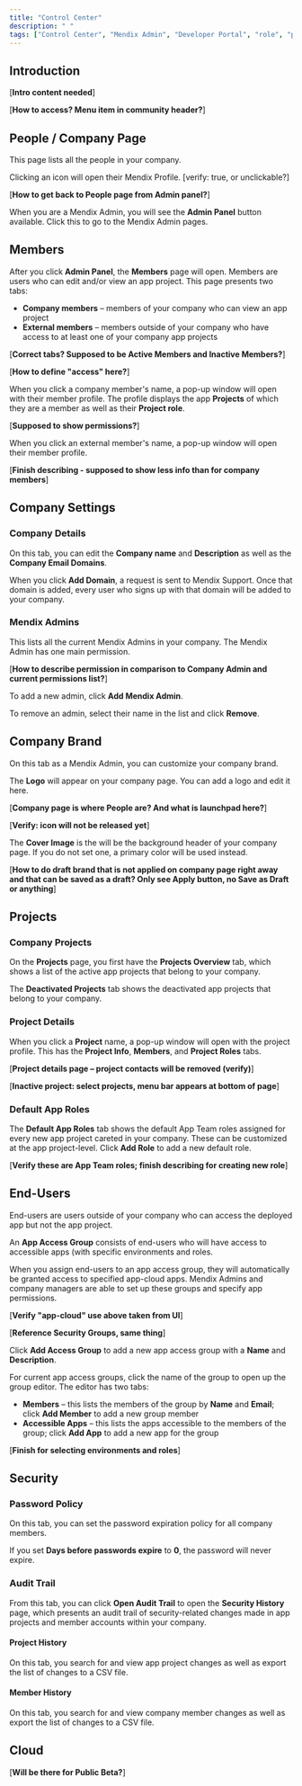 ```yaml
---
title: "Control Center"
description: " "
tags: ["Control Center", "Mendix Admin", "Developer Portal", "role", "permissions"]
---
```


## Introduction

[**Intro content needed**]

[**How to access? Menu item in community header?**]

## People / Company Page

This page lists all the people in your company.

Clicking an icon will open their Mendix Profile. [verify: true, or unclickable?]

[**How to get back to People page from Admin panel?**]

When you are a Mendix Admin, you will see the **Admin Panel** button available. Click this to go to the Mendix Admin pages.

## Members

After you click **Admin Panel**, the **Members** page will open. Members are users who can edit and/or view an app project. This page presents two tabs:

* **Company members** – members of your company who can view an app project
* **External members** – members outside of your company who have access to at least one of your company app projects

[**Correct tabs? Supposed to be Active Members and Inactive Members?**]

[**How to define "access" here?**]

When you click a company member's name, a pop-up window will open with their member profile. The profile displays the app **Projects** of which they are a member as well as their **Project role**.

[**Supposed to show permissions?**]

When you click an external member's name, a pop-up window will open their member profile.

[**Finish describing - supposed to show less info than for company members**]

## Company Settings

### Company Details

On this tab, you can edit the **Company name** and **Description** as well as the **Company Email Domains**. 

When you click **Add Domain**, a request is sent to Mendix Support. Once that domain is added, every user who signs up with that domain will be added to your company.

### Mendix Admins

This lists all the current Mendix Admins in your company. The Mendix Admin has one main permission.

[**How to describe permission in comparison to Company Admin and current permissions list?**]

To add a new admin, click **Add Mendix Admin**.

To remove an admin, select their name in the list and click **Remove**.

## Company Brand

On this tab as a Mendix Admin, you can customize your company brand.

The **Logo** will appear on your company page. You can add a logo and edit it here.

[**Company page is where People are? And what is launchpad here?**]

[**Verify: icon will not be released yet**]

The **Cover Image** is the  will be the background header of your company page. If you do not set one, a primary color will be used instead.

[**How to do draft brand that is not applied on company page right away and that can be saved as a draft? Only see Apply button, no Save as Draft or anything**]

## Projects

### Company Projects

On the **Projects** page, you first have the **Projects Overview** tab, which shows a list of the active app projects that belong to your company.

The **Deactivated Projects** tab shows the deactivated app projects that belong to your company.

### Project Details

When you click a **Project** name, a pop-up window will open with the project profile. This has the **Project Info**, **Members**, and **Project Roles** tabs.

[**Project details page – project contacts will be removed (verify)**]

[**Inactive project: select projects, menu bar appears at bottom of page**]

### Default App Roles

The **Default App Roles** tab shows the default App Team roles assigned for every new app project careted in your company. These can be customized at the app project-level. Click **Add Role** to add a new default role.

[**Verify these are App Team roles; finish describing for creating new role**]

## End-Users

End-users are users outside of your company who can access the deployed app but not the app project.

An **App Access Group** consists of end-users who will have access to accessible apps (with specific environments and roles.

When you assign end-users to an app access group, they will automatically be granted access to specified app-cloud apps. Mendix Admins and company managers are able to set up these groups and specify app permissions.

[**Verify "app-cloud" use above taken from UI**]

[**Reference Security Groups, same thing**]

Click **Add Access Group** to add a new app access group with a **Name** and **Description**.

For current app access groups, click the name of the group to open up the group editor. The editor has two tabs:

* **Members** – this lists the members of the group by **Name** and **Email**; click **Add Member** to add a new group member
* **Accessible Apps** – this lists the apps accessible to the members of the group; click **Add App** to add a new app for the group 

[**Finish for selecting environments and roles**]

## Security

### Password Policy

On this tab, you can set the password expiration policy for all company members. 

If you set **Days before passwords expire** to **0**, the password will never expire.

### Audit Trail

From this tab, you can click **Open Audit Trail** to open the **Security History** page, which presents an audit trail of security-related changes made in app projects and member accounts within your company.

#### Project History

On this tab, you search for and view app project changes as well as export the list of changes to a CSV file.

#### Member History

On this tab, you search for and view company member changes as well as export the list of changes to a CSV file.

## Cloud

[**Will be there for Public Beta?**]

